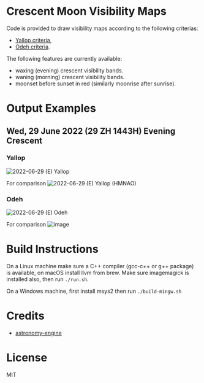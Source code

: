 # Crescent Moon Visibility Maps

Code is provided to draw visibility maps according to the following criterias:
- [Yallop criteria](https://astro.ukho.gov.uk/download/NAOTN69.pdf),
- [Odeh criteria](https://www.astronomycenter.net/pdf/2006_cri.pdf).

The following features are currently available:
- waxing (evening) crescent visibility bands.
- waning (morning) crescent visibility bands.
- moonset before sunset in red (similarly moonrise after sunrise).

# Output Examples
## Wed, 29 June 2022 (29 ZH 1443H) Evening Crescent
### Yallop
![2022-06-29 (E) Yallop](https://user-images.githubusercontent.com/833473/193407627-e8895f15-7d6f-46c2-9c7f-a770131ad387.png)

For comparison
![2022-06-29 (E) Yallop (HMNAO)](https://user-images.githubusercontent.com/84683703/191850568-3f661abb-74f2-4720-b256-1404d69757cc.jpg)

### Odeh
![2022-06-29 (E) Odeh](https://user-images.githubusercontent.com/833473/193407716-07674584-06c5-47eb-944b-5a6a8ba182bb.png)
  
For comparison
![image](https://user-images.githubusercontent.com/84683703/191850739-bd009136-5e8d-4d0f-ba1d-aac2ace6a564.png)

# Build Instructions
On a Linux machine make sure a C++ compiler (gcc-c++ or g++ package) is available, on macOS install llvm from brew. Make sure imagemagick is installed also, then run `./run.sh`.

On a Windows machine, first install msys2 then run `./build-mingw.sh`

# Credits
- [astronomy-engine](https://github.com/cosinekitty/astronomy/)

# License
MIT

